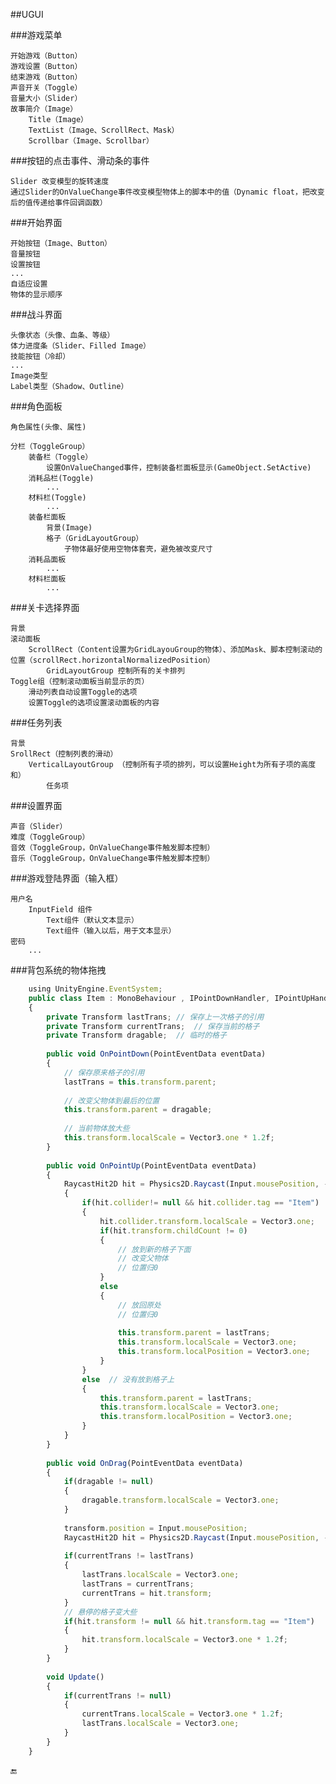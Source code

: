 ##UGUI


###游戏菜单

    开始游戏（Button）
    游戏设置（Button）
    结束游戏（Button）
    声音开关（Toggle）
    音量大小（Slider）
    故事简介（Image）
        Title（Image）
        TextList（Image、ScrollRect、Mask）
        Scrollbar（Image、Scrollbar）

###按钮的点击事件、滑动条的事件

    Slider 改变模型的旋转速度
    通过Slider的OnValueChange事件改变模型物体上的脚本中的值（Dynamic float，把改变后的值传递给事件回调函数）

###开始界面

    开始按钮（Image、Button）
    音量按钮
    设置按钮
    ...
    自适应设置
    物体的显示顺序

###战斗界面

    头像状态（头像、血条、等级）
    体力进度条（Slider、Filled Image）
    技能按钮（冷却）
    ...
    Image类型
    Label类型（Shadow、Outline）

###角色面板

    角色属性(头像、属性)
    
    分栏（ToggleGroup）
        装备栏（Toggle）
            设置OnValueChanged事件，控制装备栏面板显示(GameObject.SetActive)
        消耗品栏(Toggle)
            ...
        材料栏(Toggle)
            ...
        装备栏面板
            背景(Image)
            格子（GridLayoutGroup）
                子物体最好使用空物体套壳，避免被改变尺寸
        消耗品面板
            ...
        材料栏面板
            ...

###关卡选择界面

    背景
    滚动面板
        ScrollRect（Content设置为GridLayouGroup的物体）、添加Mask、脚本控制滚动的位置（scrollRect.horizontalNormalizedPosition）
            GridLayoutGroup 控制所有的关卡排列
    Toggle组（控制滚动面板当前显示的页）
        滑动列表自动设置Toggle的选项
        设置Toggle的选项设置滚动面板的内容


###任务列表

    背景
    SrollRect（控制列表的滑动）
        VerticalLayoutGroup （控制所有子项的排列，可以设置Height为所有子项的高度和）
            任务项


###设置界面

    声音（Slider）
    难度（ToggleGroup）
    音效（ToggleGroup，OnValueChange事件触发脚本控制）
    音乐（ToggleGroup，OnValueChange事件触发脚本控制）


###游戏登陆界面（输入框）

    用户名
        InputField 组件
            Text组件（默认文本显示）
            Text组件（输入以后，用于文本显示）
    密码
        ...
        
###背包系统的物体拖拽

```javascript
    using UnityEngine.EventSystem;
    public class Item : MonoBehaviour , IPointDownHandler, IPointUpHandler, IDragHandler
    {
        private Transform lastTrans; // 保存上一次格子的引用
        private Transform currentTrans;  // 保存当前的格子
        private Transform dragable;  // 临时的格子
    
        public void OnPointDown(PointEventData eventData)
        {
            // 保存原来格子的引用
            lastTrans = this.transform.parent;
            
            // 改变父物体到最后的位置
            this.transform.parent = dragable;
            
            // 当前物体放大些
            this.transform.localScale = Vector3.one * 1.2f;
        }
        
        public void OnPointUp(PointEventData eventData)
        {
            RaycastHit2D hit = Physics2D.Raycast(Input.mousePosition, -Vector2.up)
            {
                if(hit.collider!= null && hit.collider.tag == "Item")
                {
                    hit.collider.transform.localScale = Vector3.one;
                    if(hit.transform.childCount != 0)
                    {
                        // 放到新的格子下面
                        // 改变父物体
                        // 位置归0
                    }
                    else
                    {
                        // 放回原处
                        // 位置归0
                        
                        this.transform.parent = lastTrans;
                        this.transform.localScale = Vector3.one;
                        this.transform.localPosition = Vector3.one;
                    }
                }
                else  // 没有放到格子上
                {
                    this.transform.parent = lastTrans;
                    this.transform.localScale = Vector3.one;
                    this.transform.localPosition = Vector3.one;
                }
            }
        }
        
        public void OnDrag(PointEventData eventData)
        {
            if(dragable != null)
            {
                dragable.transform.localScale = Vector3.one;
            }
            
            transform.position = Input.mousePosition;
            RaycastHit2D hit = Physics2D.Raycast(Input.mousePosition, -Vector2.up);
            
            if(currentTrans != lastTrans)
            {
                lastTrans.localScale = Vector3.one;
                lastTrans = currentTrans;
                currentTrans = hit.transform;
            }
            // 悬停的格子变大些
            if(hit.transform != null && hit.transform.tag == "Item")
            {
                hit.transform.localScale = Vector3.one * 1.2f;
            }
        }
        
        void Update()
        {
            if(currentTrans != null)
            {
                currentTrans.localScale = Vector3.one * 1.2f;
                lastTrans.localScale = Vector3.one;
            }
        }
    }
```





🔚


